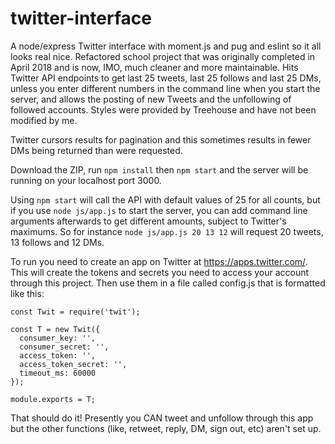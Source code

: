 # twitter-interface

A node/express Twitter interface with moment.js and pug and eslint so it all looks real nice.  Refactored school project that was originally completed in April 2018 and is now, IMO, much cleaner and more maintainable.  Hits Twitter API endpoints to get last 25 tweets, last 25 follows and last 25 DMs, unless you enter different numbers in the command line when you start the server, and allows the posting of new Tweets and the unfollowing of followed accounts.  Styles were provided by Treehouse and have not been modified by me.

Twitter cursors results for pagination and this sometimes results in fewer DMs being returned than were requested.  

Download the ZIP, run ```npm install``` then ```npm start``` and the server will be running on your localhost port 3000.

Using ```npm start``` will call the API with default values of 25 for all counts, but if you use ```node js/app.js``` to start the server, you can add command line arguments afterwards to get different amounts, subject to Twitter's maximums.  So for instance ```node js/app.js 20 13 12``` will request 20 tweets, 13 follows and 12 DMs.

To run you need to create an app on Twitter at https://apps.twitter.com/.  This will create the tokens and secrets you need to access your account through this project.  Then use them in a file called config.js that is formatted like this:

```
const Twit = require('twit');

const T = new Twit({
  consumer_key: '',
  consumer_secret: '',
  access_token: '',
  access_token_secret: '',
  timeout_ms: 60000
});

module.exports = T;

```

That should do it!  Presently you CAN tweet and unfollow through this app but the other functions (like, retweet, reply, DM, sign out, etc) aren't set up.
